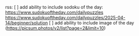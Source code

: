 ﻿rss:
    [ ] add ability to include sodoku of the day:
        https://www.sudokuoftheday.com/dailypuzzles
        https://www.sudokuoftheday.com/dailypuzzles/2025-04-14/beginner/solution
    [ ] add ability to include image of the day (https://picsum.photos/v2/list?page=2&limit=10)
